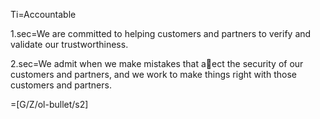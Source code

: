 Ti=Accountable

1.sec=We are committed to helping customers and partners to verify and validate our trustworthiness.

2.sec=We admit when we make mistakes that aect the security of our customers and partners, and we work to make things right with those customers and partners.

=[G/Z/ol-bullet/s2]
